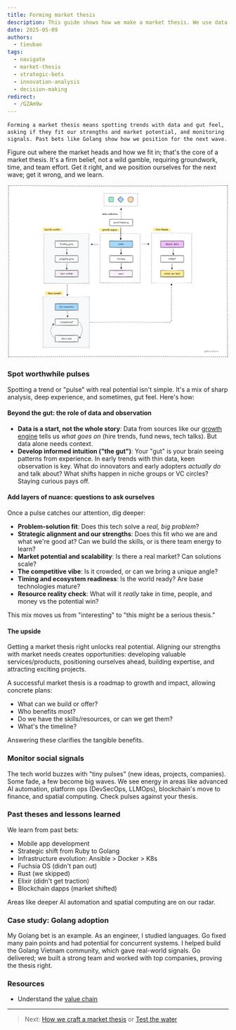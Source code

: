 ```yaml
---
title: Forming market thesis
description: This guide shows how we make a market thesis. We use data and our gut to find good tech trends and make smart bets that fit our team.
date: 2025-05-09
authors:
  - tieubao
tags:
  - navigate
  - market-thesis
  - strategic-bets
  - innovation-analysis
  - decision-making
redirect:
  - /GZAm9w
---
```


```tldr
Forming a market thesis means spotting trends with data and gut feel, asking if they fit our strengths and market potential, and monitoring signals. Past bets like Golang show how we position for the next wave.
```

Figure out where the market heads and how we fit in; that's the core of a market thesis. It's a firm belief, not a wild gamble, requiring groundwork, time, and team effort. Get it right, and we position ourselves for the next wave; get it wrong, and we learn.

![](assets/processes.png)

### Spot worthwhile pulses

Spotting a trend or "pulse" with real potential isn't simple. It's a mix of sharp analysis, deep experience, and sometimes, gut feel. Here's how:

#### **Beyond the gut: the role of data and observation**

* **Data is a start, not the whole story**: Data from sources like our [growth engine](growth-engine.md) tells us *what goes on* (hire trends, fund news, tech talks). But data alone needs context.
* **Develop informed intuition ("the gut")**: Your "gut" is your brain seeing patterns from experience. In early trends with thin data, keen observation is key. What do innovators and early adopters *actually do* and talk about? What shifts happen in niche groups or VC circles? Staying curious pays off.

#### **Add layers of nuance: questions to ask ourselves**

Once a pulse catches our attention, dig deeper:

* **Problem-solution fit**: Does this tech solve a *real, big problem*?
* **Strategic alignment and our strengths**: Does this fit who we are and what we're good at? Can we build the skills, or is there team energy to learn?
* **Market potential and scalability**: Is there a real market? Can solutions scale?
* **The competitive vibe**: Is it crowded, or can we bring a unique angle?
* **Timing and ecosystem readiness**: Is the world ready? Are base technologies mature?
* **Resource reality check**: What will it *really* take in time, people, and money vs the potential win?

This mix moves us from "interesting" to "this might be a serious thesis."

#### **The upside**

Getting a market thesis right unlocks real potential. Aligning our strengths with market needs creates opportunities: developing valuable services/products, positioning ourselves ahead, building expertise, and attracting exciting projects.

A successful market thesis is a roadmap to growth and impact, allowing concrete plans:

* What can we build or offer?
* Who benefits most?
* Do we have the skills/resources, or can we get them?
* What's the timeline?

Answering these clarifies the tangible benefits.

### Monitor social signals

The tech world buzzes with "tiny pulses" (new ideas, projects, companies). Some fade, a few become big waves. We see energy in areas like advanced AI automation, platform ops (DevSecOps, LLMOps), blockchain's move to finance, and spatial computing. Check pulses against your thesis.

### Past theses and lessons learned

We learn from past bets:

* Mobile app development
* Strategic shift from Ruby to Golang
* Infrastructure evolution: Ansible > Docker > K8s
* Fuchsia OS (didn't pan out)
* Rust (we skipped)
* Elixir (didn't get traction)
* Blockchain dapps (market shifted)

Areas like deeper AI automation and spatial computing are on our radar.

### Case study: Golang adoption

My Golang bet is an example. As an engineer, I studied languages. Go fixed many pain points and had potential for concurrent systems. I helped build the Golang Vietnam community, which gave real-world signals. Go delivered; we built a strong team and worked with top companies, proving the thesis right.

### Resources

* Understand the [value chain](value-chain.md)

---

> Next: [How we craft a market thesis](market-thesis-method.md) or [Test the water](test-the-water.md)
